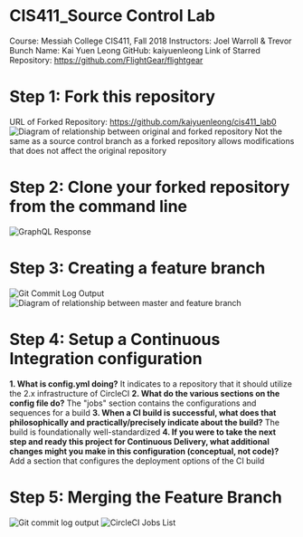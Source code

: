 # CIS411_Source Control Lab
Course: Messiah College CIS411, Fall 2018
Instructors: Joel Warroll & Trevor Bunch
Name: Kai Yuen Leong
GitHub: kaiyuenleong
Link of Starred Repository: https://github.com/FlightGear/flightgear
# Step 1: Fork this repository
URL of Forked Repository: https://github.com/kaiyuenleong/cis411_lab0
![Diagram of relationship between original and forked repository](https://github.com/kaiyuenleong/cis411_lab0/raw/master/labreports/step1_diagram.jpg)
Not the same as a source control branch as a forked repository allows modifications that does not affect the original repository
# Step 2: Clone your forked repository from the command line
![GraphQL Response](https://github.com/kaiyuenleong/cis411_lab0/raw/master/labreports/step2.jpg)
# Step 3: Creating a feature branch
![Git Commit Log Output](https://github.com/kaiyuenleong/cis411_lab0/raw/master/labreports/step3.jpg)
![Diagram of relationship between master and feature branch](https://github.com/kaiyuenleong/cis411_lab0/raw/master/labreports/step3_diagram.jpg)
# Step 4: Setup a Continuous Integration configuration
**1. What is config.yml doing?** It indicates to a repository that it should utilize the 2.x infrastructure of CircleCI
**2. What do the various sections on the config file do?** The "jobs" section contains the configurations and sequences for a build
**3. When a CI build is successful, what does that philosophically and practically/precisely indicate about the build?** The build is foundationally well-standardized 
**4. If you were to take the next step and ready this project for Continuous Delivery, what additional changes might you make in this configuration (conceptual, not code)?** Add a section that configures the deployment options of the CI build
# Step 5: Merging the Feature Branch
![Git commit log output](https://github.com/kaiyuenleong/cis411_lab0/raw/master/labreports/step5.jpg)
![CircleCI Jobs List](https://github.com/kaiyuenleong/cis411_lab0/raw/master/labreports/circle.jpg)



